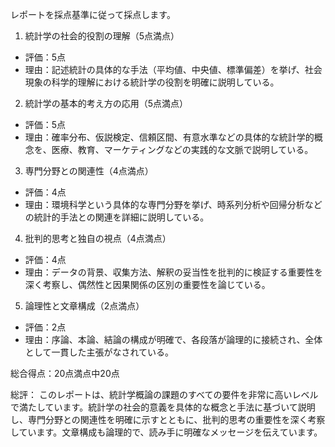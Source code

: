レポートを採点基準に従って採点します。

1. 統計学の社会的役割の理解（5点満点）
- 評価：5点
- 理由：記述統計の具体的な手法（平均値、中央値、標準偏差）を挙げ、社会現象の科学的理解における統計学の役割を明確に説明している。

2. 統計学の基本的考え方の応用（5点満点）
- 評価：5点
- 理由：確率分布、仮説検定、信頼区間、有意水準などの具体的な統計学的概念を、医療、教育、マーケティングなどの実践的な文脈で説明している。

3. 専門分野との関連性（4点満点）
- 評価：4点
- 理由：環境科学という具体的な専門分野を挙げ、時系列分析や回帰分析などの統計的手法との関連を詳細に説明している。

4. 批判的思考と独自の視点（4点満点）
- 評価：4点
- 理由：データの背景、収集方法、解釈の妥当性を批判的に検証する重要性を深く考察し、偶然性と因果関係の区別の重要性を論じている。

5. 論理性と文章構成（2点満点）
- 評価：2点
- 理由：序論、本論、結論の構成が明確で、各段落が論理的に接続され、全体として一貫した主張がなされている。

総合得点：20点満点中20点

総評：
このレポートは、統計学概論の課題のすべての要件を非常に高いレベルで満たしています。統計学の社会的意義を具体的な概念と手法に基づいて説明し、専門分野との関連性を明確に示すとともに、批判的思考の重要性を深く考察しています。文章構成も論理的で、読み手に明確なメッセージを伝えています。